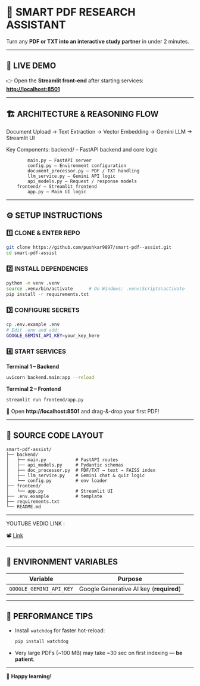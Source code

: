 # 🧠 SMART PDF RESEARCH ASSISTANT

Turn any **PDF or TXT into an interactive study partner** in under 2 minutes.

---

## 🚀 LIVE DEMO

👉 Open the **Streamlit front-end** after starting services:  
**[http://localhost:8501](http://localhost:8501)**

---

## 🏗️ ARCHITECTURE & REASONING FLOW

Document Upload → Text Extraction → Vector Embedding → Gemini LLM → Streamlit UI

Key Components:
        backend/ – FastAPI backend and core logic
        
            main.py – FastAPI server
            config.py – Environment configuration
            document_processor.py – PDF / TXT handling
            llm_service.py – Gemini API logic
            api_models.py – Request / response models
        frontend/ – Streamlit frontend
            app.py – Main UI logic
---

## ⚙️ SETUP INSTRUCTIONS

### 1️⃣ CLONE & ENTER REPO
```bash
git clone https://github.com/pushkar9897/smart-pdf--assist.git
cd smart-pdf-assist
```

### 2️⃣ INSTALL DEPENDENCIES
```bash
python -m venv .venv
source .venv/bin/activate      # On Windows: .venv\Scripts\activate
pip install -r requirements.txt
```

### 3️⃣ CONFIGURE SECRETS
```bash
cp .env.example .env
# Edit .env and add:
GOOGLE_GEMINI_API_KEY=your_key_here
```

### 4️⃣ START SERVICES

**Terminal 1 – Backend**
```bash
uvicorn backend.main:app --reload
```

**Terminal 2 – Frontend**
```bash
streamlit run frontend/app.py
```

🔗 Open **http://localhost:8501** and drag-&-drop your first PDF!

---

## 📁 SOURCE CODE LAYOUT

```
smart-pdf-assist/
├── backend/
│   ├── main.py           # FastAPI routes
│   ├── api_models.py     # Pydantic schemas
│   ├── doc_processor.py  # PDF/TXT → text → FAISS index
│   ├── llm_service.py    # Gemini chat & quiz logic
│   └── config.py         # env loader
├── frontend/
│   └── app.py            # Streamlit UI
├── .env.example          # template
├── requirements.txt
└── README.md
```

---

YOUTUBE VEDIO LINK :

📽️ [Link](https://youtu.be/atp32C8qG8A)

---

## 📝 ENVIRONMENT VARIABLES

| Variable               | Purpose                                    |
|------------------------|--------------------------------------------|
| `GOOGLE_GEMINI_API_KEY` | Google Generative AI key (**required**)   |

---

## 🔧 PERFORMANCE TIPS

- Install `watchdog` for faster hot-reload:
  ```bash
  pip install watchdog
  ```

- Very large PDFs (~100 MB) may take ~30 sec on first indexing — **be patient**.

---

🎉 **Happy learning!**

